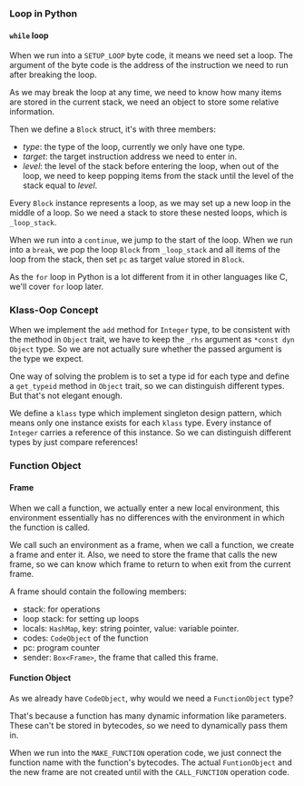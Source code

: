### Loop in Python

#### `while` loop

When we run into a `SETUP_LOOP` byte code, it means we need set a loop. The argument of the byte code is the address of the instruction we need to run after breaking the loop.

As we may break the loop at any time, we need to know how many items are stored in the current stack, we need an object to store some relative information.

Then we define a `Block` struct, it's with three members:

- _type_: the type of the loop, currently we only have one type.
- _target_: the target instruction address we need to enter in.
- _level_: the level of the stack before entering the loop, when out of the loop, we need to keep popping items from the stack until the level of the stack equal to *level*.

Every `Block` instance represents a loop, as we may set up a new loop in the middle of a loop. So we need a stack to store these nested loops, which is `_loop_stack`.

When we run into a `continue`, we jump to the start of the loop. When we run into a `break`, we pop the loop `Block` from `_loop_stack` and all items of the loop from the stack, then set `pc` as target value stored in `Block`.

As the `for` loop in Python is a lot different from it in other languages like C, we'll cover `for` loop later.

### Klass-Oop Concept

When we implement the `add` method for `Integer` type, to be consistent with the method in `Object` trait, we have to keep the `_rhs` argument as `*const dyn Object` type. So we are not actually sure whether the passed argument is the type we expect.

One way of solving the problem is to set a type id for each type and define a `get_typeid` method in `Object` trait, so we can distinguish different types. But that's not elegant enough. 

We define a `klass` type which implement singleton design pattern, which means only one instance exists for each `klass` type. Every instance of `Integer` carries a reference of this instance. So we can distinguish different types by just compare references!

### Function Object

#### Frame

When we call a function, we actually enter a new local environment, this environment essentially has no differences with the environment in which the function is called. 

We call such an environment as a frame, when we call a function, we create a frame and enter it. Also, we need to store the frame that calls the new frame, so we can know which frame to return to when exit from the current frame.

A frame should contain the following members:

- stack: for operations
- loop stack: for setting up loops
- locals: `HashMap`, key: string pointer, value: variable pointer.
- codes: `CodeObject` of the function
- pc: program counter
- sender: `Box<Frame>`, the frame that called this frame. 

#### Function Object

As we already have `CodeObject`, why would we need a `FunctionObject` type?

That's because a function has many dynamic information like parameters. These can't be stored in bytecodes, so we need to dynamically pass them in. 

When we run into the `MAKE_FUNCTION` operation code, we just connect the function name with the function's bytecodes. The actual `FuntionObject` and the new frame are not created until with the `CALL_FUNCTION` operation code.

